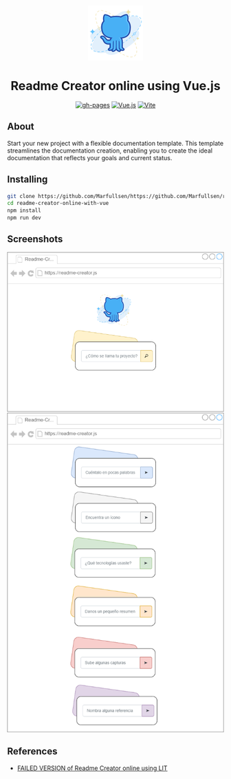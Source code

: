 <p align="center">
  <img src="./docs/img/readme-creator-icon.webp"></img>
</p>

<div align="center">

# Readme Creator online using Vue.js

[![gh-pages](https://img.shields.io/badge/Check-here!-green.svg)](https://marfullsen.github.io/readme-creator-online-with-vue/)
[![Vue.js](https://img.shields.io/badge/Vue-3.3.4-lime.svg "Badge Vue.js")](https://v3.vuejs.org/)
[![Vite](https://img.shields.io/badge/Vite-4.4.9-yellow.svg)](https://vitejs.dev/)

</div>

## About

Start your new project with a flexible documentation template. This template streamlines the documentation creation, enabling you to create the ideal documentation that reflects your goals and current status.

## Installing

```bash
git clone https://github.com/Marfullsen/https://github.com/Marfullsen/readme-creator-online-with-vue.git
cd readme-creator-online-with-vue
npm install
npm run dev
```

## Screenshots

<div align="center">
  <a href="https://marfullsen.github.io/" rel="noopener">
  <img src="./docs/img/readme-creator-online.png" alt="Screenshot"></a>
</div>

<div align="center">
  <a href="https://marfullsen.github.io/" rel="noopener">
  <img src="./docs/img/readme-creator-disambiguation.png" alt="Screenshot"></a>
</div>

## References

- [FAILED VERSION of Readme Creator online using LIT](https://github.com/Marfullsen/readme-creator-online-with-lit)